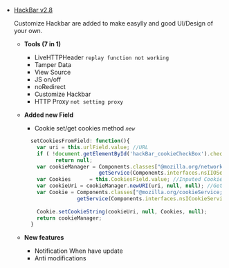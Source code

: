 - [HackBar v2.8](https://youtu.be/iedurBw44Pw)
  <p>Customize Hackbar are added to make easylly and good UI/Design of your own.</p>
  
    - <b>Tools (7 in 1)</b>
      - LiveHTTPHeader `replay function not working` 
      - Tamper Data
      - View Source
      - JS on/off
      - noRedirect
      - Customize Hackbar
      - HTTP Proxy `not setting proxy`
     
    - <b>Added new Field</b>
      - Cookie set/get cookies method <i>`new`</i>
      
  
      ```javascript
        setCookiesFromField: function(){
          var uri = this.urlField.value; //URL
          if ( !document.getElementById('hackBar_cookieCheckBox').checked || !this.CookiesField.value ) 
                return null;
          var cookieManager = Components.classes["@mozilla.org/network/io-service;1"].
                              getService(Components.interfaces.nsIIOService);
          var Cookies      = this.CookiesField.value; //Inputed Cookies Value
          var cookieUri = cookieManager.newURI(uri, null, null); //Getting URL for setting cookies
          var Cookie = Components.classes["@mozilla.org/cookieService;1"].
                       getService(Components.interfaces.nsICookieService);
           
          Cookie.setCookieString(cookieUri, null, Cookies, null);
          return cookieManager;
        }
      ```
      
    - <b>New features</b>
      - Notification When have update
      - Anti modifications
